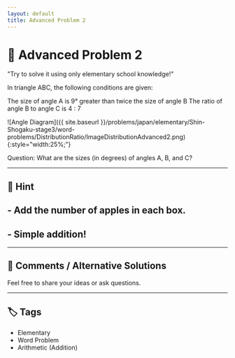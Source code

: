 ```yaml
---
layout: default
title: Advanced Problem 2
---
```


# 🧮 Advanced Problem 2

"Try to solve it using only elementary school knowledge!"

In triangle ABC, the following conditions are given:

The size of angle A is 9° greater than twice the size of angle B
The ratio of angle B to angle C is 4 : 7

![Angle Diagram]({{ site.baseurl }}/problems/japan/elementary/Shin-Shogaku-stage3/word-problems/DistributionRatio/ImageDistributionAdvanced2.png){:style="width:25%;"}


Question:
What are the sizes (in degrees) of angles A, B, and C?

---

## 📝 Hint

## - Add the number of apples in each box.
## - Simple addition!

---

## 💬 Comments / Alternative Solutions

Feel free to share your ideas or ask questions.

---

## 🏷 Tags

- Elementary 
- Word Problem  
- Arithmetic (Addition)
